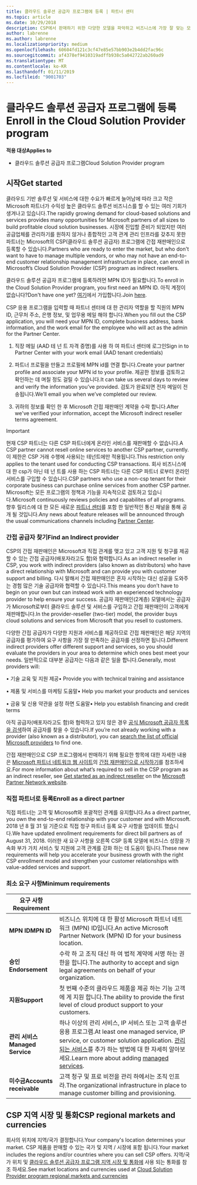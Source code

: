 ```yaml
---
title: 클라우드 솔루션 공급자 프로그램에 등록 | 파트너 센터
ms.topic: article
ms.date: 10/29/2018
description: CSP에서 판매하기 위한 다양한 모델을 파악하고 비즈니스에 가장 잘 맞는 모델 결정
author: labrenne
ms.author: labrenne
ms.localizationpriority: medium
ms.openlocfilehash: 60604fd121c3cf47e85e57bb903e2b4dd2fac96c
ms.sourcegitcommit: af4378ef9410319adffb938c5a042722ab260ad9
ms.translationtype: MT
ms.contentlocale: ko-KR
ms.lasthandoff: 01/11/2019
ms.locfileid: "9001703"
---
```

# <a name="enroll-in-the-cloud-solution-provider-program"></a><span data-ttu-id="fd59e-103">클라우드 솔루션 공급자 프로그램에 등록</span><span class="sxs-lookup"><span data-stu-id="fd59e-103">Enroll in the Cloud Solution Provider program</span></span>

**<span data-ttu-id="fd59e-104">적용 대상</span><span class="sxs-lookup"><span data-stu-id="fd59e-104">Applies to</span></span>**

- <span data-ttu-id="fd59e-105">클라우드 솔루션 공급자 프로그램</span><span class="sxs-lookup"><span data-stu-id="fd59e-105">Cloud Solution Provider program</span></span>  


## <a name="get-started"></a><span data-ttu-id="fd59e-106">시작</span><span class="sxs-lookup"><span data-stu-id="fd59e-106">Get started</span></span>

<span data-ttu-id="fd59e-107">클라우드 기반 솔루션 및 서비스에 대한 수요가 빠르게 늘어남에 따라 크고 작은 Microsoft 파트너가 수익성 높은 클라우드 솔루션 비즈니스를 할 수 있는 여러 기회가 생겨나고 있습니다.</span><span class="sxs-lookup"><span data-stu-id="fd59e-107">The rapidly growing demand for cloud-based solutions and services provides many opportunities for Microsoft partners of all sizes to build profitable cloud solution businesses.</span></span> <span data-ttu-id="fd59e-108">시장에 진입할 준비가 되었지만 여러 공급업체를 관리하기를 원하지 않거나 종합적인 고객 관계 관리 인프라를 갖추지 못한 파트너는 Microsoft의 CSP(클라우드 솔루션 공급자) 프로그램에 간접 재판매인으로 등록할 수 있습니다.</span><span class="sxs-lookup"><span data-stu-id="fd59e-108">Partners who are ready to enter the market, but who don't want to have to manage multiple vendors, or who may not have an end-to-end customer relationship management infrastructure in place, can enroll in Microsoft’s Cloud Solution Provider (CSP) program as indirect resellers.</span></span>

<span data-ttu-id="fd59e-109">클라우드 솔루션 공급자 프로그램에 등록하려먼 MPN ID가 필요합니다.</span><span class="sxs-lookup"><span data-stu-id="fd59e-109">To enroll in the Cloud Solution Provider program, you first need an MPN ID.</span></span> <span data-ttu-id="fd59e-110">아직 계정이 없습니다?</span><span class="sxs-lookup"><span data-stu-id="fd59e-110">Don't have one yet?</span></span> <span data-ttu-id="fd59e-111">[여기](https://epe.mspartner.microsoft.com/EPE/portal/en-US?partnerid=)에서 가입합니다.</span><span class="sxs-lookup"><span data-stu-id="fd59e-111">Join [here](https://epe.mspartner.microsoft.com/EPE/portal/en-US?partnerid=).</span></span>

<span data-ttu-id="fd59e-112">CSP 응용 프로그램을 입력할 때 파트너 센터에 대 한 관리자 역할을 할 직원의 MPN ID, 근무처 주소, 은행 정보, 및 업무용 메일 해야 합니다.</span><span class="sxs-lookup"><span data-stu-id="fd59e-112">When you fill out the CSP application, you will need your MPN ID, complete business address, bank information, and the work email for the employee who will act as the admin for the Partner Center.</span></span>

1. <span data-ttu-id="fd59e-113">직장 메일 (AAD 테 넌 트 자격 증명)를 사용 하 여 파트너 센터에 로그인</span><span class="sxs-lookup"><span data-stu-id="fd59e-113">Sign in to Partner Center with your work email (AAD tenant credentials)</span></span>

2. <span data-ttu-id="fd59e-114">파트너 프로필을 만들고 프로필에 MPN id를 연결 합니다.</span><span class="sxs-lookup"><span data-stu-id="fd59e-114">Create your partner profile and associate your MPN id to your profile.</span></span>
<span data-ttu-id="fd59e-115">제공한 정보를 검토하고 확인하는 데 며칠 정도 걸릴 수 있습니다.</span><span class="sxs-lookup"><span data-stu-id="fd59e-115">It can take us several days to review and verify the information you’ve provided.</span></span> <span data-ttu-id="fd59e-116">검토가 완료되면 전자 메일이 전송됩니다.</span><span class="sxs-lookup"><span data-stu-id="fd59e-116">We’ll email you when we’ve completed our review.</span></span>

3. <span data-ttu-id="fd59e-117">귀하의 정보를 확인 한 후 Microsoft 간접 재판매인 계약을 수락 합니다.</span><span class="sxs-lookup"><span data-stu-id="fd59e-117">After we've verified your information, accept the Microsoft indirect reseller terms agreement.</span></span>

> [!IMPORTANT]  
> <span data-ttu-id="fd59e-118">현재 CSP 파트너는 다른 CSP 파트너에게 온라인 서비스를 재판매할 수 없습니다.</span><span class="sxs-lookup"><span data-stu-id="fd59e-118">A CSP partner cannot resell online services to another CSP partner, currently.</span></span> <span data-ttu-id="fd59e-119">이 제한은 CSP 거래 수행에 사용되는 테넌트에만 적용됩니다.</span><span class="sxs-lookup"><span data-stu-id="fd59e-119">This restriction only applies to the tenant used for conducting CSP transactions.</span></span> <span data-ttu-id="fd59e-120">회사 비즈니스에 대 한 csp가 아닌 테 넌 트를 사용 하는 CSP 파트너는 다른 CSP 파트너 로부터 온라인 서비스를 구입할 수 있습니다.</span><span class="sxs-lookup"><span data-stu-id="fd59e-120">CSP partners who use a non-csp tenant for their corporate business can purchase online services from another CSP partner.</span></span> <span data-ttu-id="fd59e-121">Microsoft는 모든 프로그램의 정책과 기능을 지속적으로 검토하고 있습니다.</span><span class="sxs-lookup"><span data-stu-id="fd59e-121">Microsoft continuously reviews policies and capabilites of all programs.</span></span> <span data-ttu-id="fd59e-122">향후 릴리스에 대 한 모든 새로운 [파트너 센터](https://partner.microsoft.com/en-us/pcv/announcements)를 포함 한 일반적인 통신 채널을 통해 공개 될 것입니다.</span><span class="sxs-lookup"><span data-stu-id="fd59e-122">Any news about feature releases will be announced through the usual communications channels including [Partner Center](https://partner.microsoft.com/en-us/pcv/announcements).</span></span>

### <a name="find-an-indirect-provider"></a><span data-ttu-id="fd59e-123">간접 공급자 찾기</span><span class="sxs-lookup"><span data-stu-id="fd59e-123">Find an Indirect provider</span></span>

<span data-ttu-id="fd59e-124">CSP의 간접 재판매인은 Microsoft과 직접 관계를 맺고 있고 고객 지원 및 청구를 제공할 수 있는 간접 공급자(배포자라고도 함)와 협력합니다.</span><span class="sxs-lookup"><span data-stu-id="fd59e-124">As an indirect reseller in CSP, you work with indirect providers (also known as distributors) who have a direct relationship with Microsoft and can provide you with customer support and billing.</span></span> <span data-ttu-id="fd59e-125">다시 말해서 간접 재판매인은 혼자 시작하는 대신 성공을 도와주는 경험 많은 기술 공급자와 협력할 수 있습니다.</span><span class="sxs-lookup"><span data-stu-id="fd59e-125">This means you don’t have to begin on your own but can instead work with an experienced technology provider to help ensure your success.</span></span> <span data-ttu-id="fd59e-126">공급자 재판매인(2계층) 모델에서는 공급자가 Microsoft로부터 클라우드 솔루션 및 서비스를 구입하고 간접 재판매인이 고객에게 재판매합니다.</span><span class="sxs-lookup"><span data-stu-id="fd59e-126">In the provider-reseller (two-tier) model, the provider buys cloud solutions and services from Microsoft that you resell to customers.</span></span>

<span data-ttu-id="fd59e-127">다양한 간접 공급자가 다양한 지원과 서비스를 제공하므로 간접 재판매인은 해당 지역의 공급자를 평가하여 요구 사항을 가장 잘 만족하는 공급자를 선정하면 됩니다.</span><span class="sxs-lookup"><span data-stu-id="fd59e-127">Different indirect providers offer different support and services, so you should evaluate the providers in your area to determine which ones best meet your needs.</span></span> <span data-ttu-id="fd59e-128">일반적으로 대부분 공급자는 다음과 같은 일을 합니다.</span><span class="sxs-lookup"><span data-stu-id="fd59e-128">Generally, most providers will:</span></span> 

<span data-ttu-id="fd59e-129">• 기술 교육 및 지원 제공</span><span class="sxs-lookup"><span data-stu-id="fd59e-129">•   Provide you with technical training and assistance</span></span>

<span data-ttu-id="fd59e-130">• 제품 및 서비스를 마케팅 도움말</span><span class="sxs-lookup"><span data-stu-id="fd59e-130">•   Help you market your products and services</span></span> 

<span data-ttu-id="fd59e-131">• 금융 및 신용 약관을 설정 하면 도움말</span><span class="sxs-lookup"><span data-stu-id="fd59e-131">•   Help you establish financing and credit terms</span></span>

<span data-ttu-id="fd59e-132">아직 공급자(배포자라고도 함)와 협력하고 있지 않은 경우 [공식 Microsoft 공급자 목록을 검색](https://partnercenter.microsoft.com/partner/find-a-provider)하여 공급자를 찾을 수 있습니다.</span><span class="sxs-lookup"><span data-stu-id="fd59e-132">If you’re not already working with a provider (also known as a distributor), you can [search the list of official Microsoft providers](https://partnercenter.microsoft.com/partner/find-a-provider) to find one.</span></span>

<span data-ttu-id="fd59e-133">간접 재판매인으로 CSP 프로그램에서 판매하기 위해 필요한 항목에 대한 자세한 내용은 [Microsoft 파트너 네트워크 웹 사이트](https://partner.microsoft.com/)의 [간접 재판매인으로 시작하기](https://partner.microsoft.com/cloud-solution-provider/whats-required)를 참조하세요.</span><span class="sxs-lookup"><span data-stu-id="fd59e-133">For more information about what’s required to sell in the CSP program as an indirect reseller, see [Get started as an indirect reseller](https://partner.microsoft.com/cloud-solution-provider/whats-required) on the [Microsoft Partner Network website](https://partner.microsoft.com/).</span></span> 



### <a name="enroll-as-a-direct-partner"></a><span data-ttu-id="fd59e-134">직접 파트너로 등록</span><span class="sxs-lookup"><span data-stu-id="fd59e-134">Enroll as a direct partner</span></span>

<span data-ttu-id="fd59e-135">직접 파트너는 고객 및 Microsoft와 포괄적인 관계를 유지합니다.</span><span class="sxs-lookup"><span data-stu-id="fd59e-135">As a direct partner, you own the end-to-end relationship with your customer and with Microsoft.</span></span> <span data-ttu-id="fd59e-136">2018 년 8 월 31 일 기준으로 직접 청구 파트너 등록 요구 사항을 업데이트 했습니다.</span><span class="sxs-lookup"><span data-stu-id="fd59e-136">We have updated enrollment requirements for direct bill partners as of August 31, 2018.</span></span> <span data-ttu-id="fd59e-137">이러한 새 요구 사항을 오른쪽 CSP 등록 모델에 비즈니스 성장을 가속화 부가 가치 서비스 및 지원에 고객 관계를 강화 하는 데 도움이 됩니다.</span><span class="sxs-lookup"><span data-stu-id="fd59e-137">These new requirements will help you accelerate your business growth with the right CSP enrollment model and strengthen your customer relationships with value-added services and support.</span></span> 

### <a name="minimum-requirements"></a><span data-ttu-id="fd59e-138">최소 요구 사항</span><span class="sxs-lookup"><span data-stu-id="fd59e-138">Minimum requirements</span></span>

|**<span data-ttu-id="fd59e-139">요구 사항</span><span class="sxs-lookup"><span data-stu-id="fd59e-139">Requirement</span></span>**|                             |
|--------------------------------|--------------------------------------------------------------|
|**<span data-ttu-id="fd59e-140">MPN ID</span><span class="sxs-lookup"><span data-stu-id="fd59e-140">MPN ID</span></span>**   |<span data-ttu-id="fd59e-141">비즈니스 위치에 대 한 활성 Microsoft 파트너 네트워크 (MPN) ID입니다.</span><span class="sxs-lookup"><span data-stu-id="fd59e-141">An active Microsoft Partner Network (MPN) ID for your business location.</span></span>   |
|**<span data-ttu-id="fd59e-142">승인</span><span class="sxs-lookup"><span data-stu-id="fd59e-142">Endorsement</span></span>**   |<span data-ttu-id="fd59e-143">수락 하 고 조직 대신 하 여 법적 계약에 서명 하는 권한을 합니다.</span><span class="sxs-lookup"><span data-stu-id="fd59e-143">The authority to accept and sign legal agreements on behalf of your organization.</span></span>|
|**<span data-ttu-id="fd59e-144">지원</span><span class="sxs-lookup"><span data-stu-id="fd59e-144">Support</span></span>**   |<span data-ttu-id="fd59e-145">첫 번째 수준의 클라우드 제품을 제공 하는 기능 고객에 게 지원 합니다.</span><span class="sxs-lookup"><span data-stu-id="fd59e-145">The ability to provide the first level of cloud product support to your customers.</span></span>|
|**<span data-ttu-id="fd59e-146">관리 서비스</span><span class="sxs-lookup"><span data-stu-id="fd59e-146">Managed Service</span></span>**   |<span data-ttu-id="fd59e-147">하나 이상의 관리 서비스, IP 서비스 또는 고객 솔루션 응용 프로그램.</span><span class="sxs-lookup"><span data-stu-id="fd59e-147">At least one managed service, IP service, or customer solution application.</span></span> <span data-ttu-id="fd59e-148">[관리 되는 서비스](https://partner.microsoft.com/en-US/business-opportunities/managed-services-provider)를 추가 하는 방법에 대 한 자세히 알아보세요.</span><span class="sxs-lookup"><span data-stu-id="fd59e-148">Learn more about adding [managed services](https://partner.microsoft.com/en-US/business-opportunities/managed-services-provider).</span></span>|
|**<span data-ttu-id="fd59e-149">미수금</span><span class="sxs-lookup"><span data-stu-id="fd59e-149">Accounts receivable</span></span>** |<span data-ttu-id="fd59e-150">고객 청구 및 프로 비전을 관리 하에서는 조직 인프라.</span><span class="sxs-lookup"><span data-stu-id="fd59e-150">The organizational infrastructure in place to manage customer billing and provisioning.</span></span> 



## <a name="csp-regional-markets-and-currencies"></a><span data-ttu-id="fd59e-151">CSP 지역 시장 및 통화</span><span class="sxs-lookup"><span data-stu-id="fd59e-151">CSP regional markets and currencies</span></span>

<span data-ttu-id="fd59e-152">회사의 위치에 지역/국가 결정합니다.</span><span class="sxs-lookup"><span data-stu-id="fd59e-152">Your company's location determines your market.</span></span> <span data-ttu-id="fd59e-153">CSP 제품을 판매할 수 있는 국가 및 지역 / 시장에 포함 됩니다.</span><span class="sxs-lookup"><span data-stu-id="fd59e-153">Your market includes the regions and/or countries where you can sell CSP offers.</span></span> <span data-ttu-id="fd59e-154">지역/국가 위치 및 [클라우드 솔루션 공급자 프로그램 지역 시장 및 통화에](regional-authorization-overview.md) 사용 되는 통화를 참조 하세요.</span><span class="sxs-lookup"><span data-stu-id="fd59e-154">See market locations and currencies used at [Cloud Solution Provider program regional markets and currencies](regional-authorization-overview.md)</span></span>




